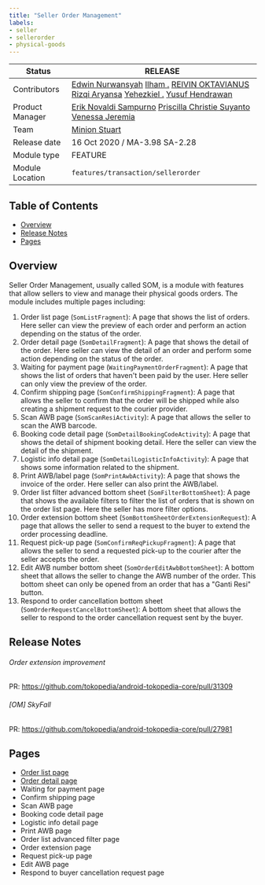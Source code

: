 ```yaml
---
title: "Seller Order Management"
labels:
- seller
- sellerorder
- physical-goods
---
```



| **Status** | <!--start status:GREEN-->RELEASE<!--end status-->  |
| --- | --- |
| Contributors | [Edwin Nurwansyah](https://tokopedia.atlassian.net/wiki/people/622e71a875f257006a98bab9?ref=confluence) [Ilham .](https://tokopedia.atlassian.net/wiki/people/5de4d2148743750d00b7cc12?ref=confluence) [REIVIN OKTAVIANUS](https://tokopedia.atlassian.net/wiki/people/5dae89dab86cd40c2da5ad2f?ref=confluence) [Rizqi Aryansa](https://tokopedia.atlassian.net/wiki/people/5e25ee87006fae0ca232e1ac?ref=confluence) [Yehezkiel .](https://tokopedia.atlassian.net/wiki/people/5c94aa7a7792242c8613ad14?ref=confluence) [Yusuf Hendrawan](https://tokopedia.atlassian.net/wiki/people/5df336f3f4ab290ecfc64169?ref=confluence)  |
| Product Manager | [Erik Novaldi Sampurno](https://tokopedia.atlassian.net/wiki/people/622e70525b6d710070a01bed?ref=confluence) [Priscilla Christie Suyanto](https://tokopedia.atlassian.net/wiki/people/60865011248ef6007359be97?ref=confluence) [Venessa Jeremia](https://tokopedia.atlassian.net/wiki/people/5ce4e9c983de300fe5d546d7?ref=confluence)  |
| Team | [Minion Stuart](https://tokopedia.atlassian.net/people/team/eeba862a-bd9d-472c-b901-415b15b1a37e?ref=directory&src=peopleMenu) |
| Release date | 16 Oct 2020 / <!--start status:GREY-->MA-3.98<!--end status--> <!--start status:GREY-->SA-2.28<!--end status-->  |
| Module type |  <!--start status:YELLOW-->FEATURE<!--end status--> |
| Module Location | `features/transaction/sellerorder` |

## Table of Contents

- [Overview](https://tokopedia.atlassian.net/wiki/spaces/PA/pages/2205232327/Seller+Order+Management#%5BhardBreak%5DOverview)
- [Release Notes](https://tokopedia.atlassian.net/wiki/spaces/PA/pages/2205232327/Seller+Order+Management#Release-Notes)
- [Pages](https://tokopedia.atlassian.net/wiki/spaces/PA/pages/2205232327/Seller+Order+Management#Pages)

## Overview

Seller Order Management, usually called SOM, is a module with features that allow sellers to view and manage their physical goods orders. The module includes multiple pages including:

1. Order list page (`SomListFragment`): A page that shows the list of orders. Here seller can view the preview of each order and perform an action depending on the status of the order.
2. Order detail page (`SomDetailFragment`): A page that shows the detail of the order. Here seller can view the detail of an order and perform some action depending on the status of the order.
3. Waiting for payment page (`WaitingPaymentOrderFragment`): A page that shows the list of orders that haven&#39;t been paid by the user. Here seller can only view the preview of the order.
4. Confirm shipping page (`SomConfirmShippingFragment`): A page that allows the seller to confirm that the order will be shipped while also creating a shipment request to the courier provider.
5. Scan AWB page (`SomScanResiActivity`): A page that allows the seller to scan the AWB barcode.
6. Booking code detail page (`SomDetailBookingCodeActivity`): A page that shows the detail of shipment booking detail. Here the seller can view the detail of the shipment.
7. Logistic info detail page (`SomDetailLogisticInfoActivity`): A page that shows some information related to the shipment.
8. Print AWB/label page (`SomPrintAwbActivity`): A page that shows the invoice of the order. Here seller can also print the AWB/label.
9. Order list filter advanced bottom sheet (`SomFilterBottomSheet`): A page that shows the available filters to filter the list of orders that is shown on the order list page. Here the seller has more filter options.
10. Order extension bottom sheet (`SomBottomSheetOrderExtensionRequest`): A page that allows the seller to send a request to the buyer to extend the order processing deadline.
11. Request pick-up page (`SomConfirmReqPickupFragment`): A page that allows the seller to send a requested pick-up to the courier after the seller accepts the order.
12. Edit AWB number bottom sheet (`SomOrderEditAwbBottomSheet`): A bottom sheet that allows the seller to change the AWB number of the order. This bottom sheet can only be opened from an order that has a &#34;Ganti Resi&#34; button.
13. Respond to order cancellation bottom sheet (`SomOrderRequestCancelBottomSheet`): A bottom sheet that allows the seller to respond to the order cancellation request sent by the buyer.

## Release Notes

<!--start expand:27 January 2023 (MA-3.207 & SA-2.137)-->
###### Order extension improvement
PR: <https://github.com/tokopedia/android-tokopedia-core/pull/31309>
<!--end expand-->

<!--start expand:5 August 2022 (MA-3.187 & SA-2.117)-->
###### [OM] SkyFall
PR: <https://github.com/tokopedia/android-tokopedia-core/pull/27981>
<!--end expand-->

## **Pages**

- [Order list page](/wiki/spaces/PA/pages/2205232373/Order+List)
- [Order detail page](/wiki/spaces/PA/pages/2222952085/Order+Detail)
- Waiting for payment page
- Confirm shipping page
- Scan AWB page
- Booking code detail page
- Logistic info detail page
- Print AWB page
- Order list advanced filter page
- Order extension page
- Request pick-up page
- Edit AWB page
- Respond to buyer cancellation request page